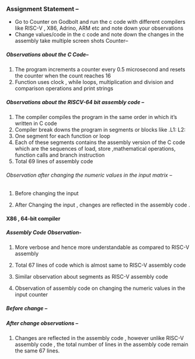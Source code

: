 ### Assignment Statement – 
-	Go to Counter on Godbolt and run the c code with different compilers like RISC-V , X86, Adrino, ARM etc and note down your observations
-	Change values/code in the c code and note down the changes in the assembly take multiple screen shots
Counter– 

##### Observations about the C Code– 
1.	The program increments a counter every 0.5 microsecond and resets the counter when the count reaches 16  
2.	Function  uses clock , while loops,  multiplication and division and comparison  operations and print strings 

##### Observations about the RISCV-64 bit assembly code – 
1.	The compiler compiles the program in the same order in which it’s written in C code
2.	Compiler break downs the program in segments or blocks like .L1: L2: 
3.	One segment for each function or loop 
4.	Each of these segments contains the assembly version of the C code which are the sequences of load, store ,mathematical operations, function calls and branch instruction 
5.	Total 69 lines of assembly code

 
 ###### Observation after changing the numeric values in the input matrix – 
1.	Before changing the input 
 

2.	After Changing the input , changes are reflected in the assembly code . 
 




#### X86 , 64-bit compiler
##### Assembly Code Observation- 
1.	More verbose  and hence more understandable as compared to RISC-V  assembly
2.	Total 67 lines of code which is almost same to RISC-V assembly code
3.	Similar observation about segments as RISC-V assembly code 
  

3.	Observation of assembly code on changing the numeric values in the input counter
##### Before change – 
 

 ##### After change observations –
1.	Changes are reflected in the assembly code , however unlike RISC-V assembly code , the total number of lines in the assembly code remain the same 67 lines.
 


